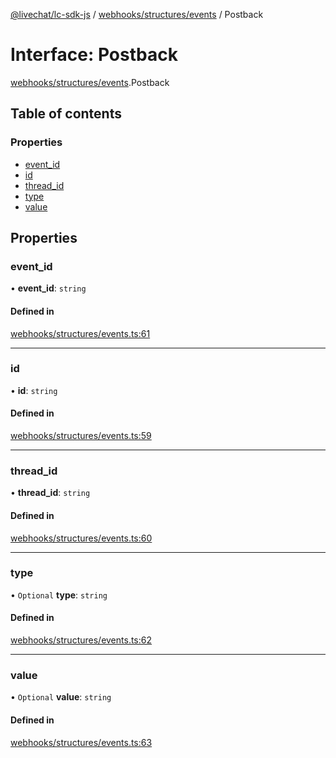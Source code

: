 [@livechat/lc-sdk-js](../README.md) / [webhooks/structures/events](../modules/webhooks_structures_events.md) / Postback

# Interface: Postback

[webhooks/structures/events](../modules/webhooks_structures_events.md).Postback

## Table of contents

### Properties

- [event\_id](webhooks_structures_events.Postback.md#event_id)
- [id](webhooks_structures_events.Postback.md#id)
- [thread\_id](webhooks_structures_events.Postback.md#thread_id)
- [type](webhooks_structures_events.Postback.md#type)
- [value](webhooks_structures_events.Postback.md#value)

## Properties

### event\_id

• **event\_id**: `string`

#### Defined in

[webhooks/structures/events.ts:61](https://github.com/livechat/lc-sdk-js/blob/a921f8a/src/webhooks/structures/events.ts#L61)

___

### id

• **id**: `string`

#### Defined in

[webhooks/structures/events.ts:59](https://github.com/livechat/lc-sdk-js/blob/a921f8a/src/webhooks/structures/events.ts#L59)

___

### thread\_id

• **thread\_id**: `string`

#### Defined in

[webhooks/structures/events.ts:60](https://github.com/livechat/lc-sdk-js/blob/a921f8a/src/webhooks/structures/events.ts#L60)

___

### type

• `Optional` **type**: `string`

#### Defined in

[webhooks/structures/events.ts:62](https://github.com/livechat/lc-sdk-js/blob/a921f8a/src/webhooks/structures/events.ts#L62)

___

### value

• `Optional` **value**: `string`

#### Defined in

[webhooks/structures/events.ts:63](https://github.com/livechat/lc-sdk-js/blob/a921f8a/src/webhooks/structures/events.ts#L63)
